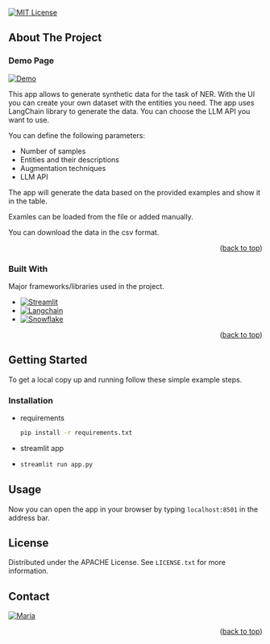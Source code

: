[//]: # (# Project: streamlit app)
[//]: # (# File: readme.md)
[//]: # (# Created Date: 2024-05-21 11:00:00 pm)

[![MIT License][license-shield]][license-url]


<!-- ABOUT THE PROJECT -->
## About The Project

### Demo Page
[![Demo][Demo]][demo-url]

This app allows to generate synthetic data for the task of NER. 
With the UI you can create your own dataset with the entities you need.
The app uses LangChain library to generate the data.
You can choose the LLM API you want to use.

You can define the following parameters:
* Number of samples
* Entities and their descriptions
* Augmentation techniques
* LLM API

The app will generate the data based on the provided examples and show it in the table. 

Examles can be loaded from the file or added manually.

You can download the data in the csv format.

<p align="right">(<a href="#readme-top">back to top</a>)</p>


### Built With

Major frameworks/libraries used in the project. 

* [![Streamlit][Streamlit]][Streamlit-url]
* [![Langchain][Langchain]][Langchain-url]
* [![Snowflake][Snowflake]][Snowflake-url]

<p align="right">(<a href="#readme-top">back to top</a>)</p>



<!-- GETTING STARTED -->
## Getting Started

To get a local copy up and running follow these simple example steps.

### Installation

* requirements
  ```sh
  pip install -r requirements.txt
  ```
* streamlit app
* ```sh
  streamlit run app.py
  ```

<!-- USAGE EXAMPLES -->
## Usage

Now you can open the app in your browser by typing `localhost:8501` in the address bar.



<!-- LICENSE -->
## License

Distributed under the APACHE License. See `LICENSE.txt` for more information.




<!-- CONTACT -->
## Contact
[![Maria][Linkedin]](https://www.linkedin.com/in/maria-startseva/)

<p align="right">(<a href="#readme-top">back to top</a>)</p>

<!-- MARKDOWN LINKS & IMAGES -->
<!-- https://www.markdownguide.org/basic-syntax/#reference-style-links -->
[license-shield]: https://img.shields.io/badge/License-APACHE-yellow.svg?style=for-the-badge
[license-url]: https://github.com/CyberMaryVer/ad_labelling/blob/main/LICENSE.txt
[Streamlit]: https://img.shields.io/badge/Streamlit-1.21-red?style=for-the-badge&logo=streamlit&logoColor=white
[Streamlit-url]: https://streamlit.io/
[Langchain]: https://img.shields.io/badge/LangChain-1.01-FF0000?style=for-the-badge&logo=fastapi&logoColor=white
[Langchain-url]: https://python.langchain.com/docs/get_started/introduction
[Linkedin]: https://img.shields.io/badge/Linkedin-0077B5?style=for-the-badge&logo=linkedin&logoColor=white
[Snowflake]: https://img.shields.io/badge/Snowflake-1.00-FF0000?style=for-the-badge&logo=snowflake&logoColor=white
[Snowflake-url]: https://www.snowflake.com/en/

[Demo]: https://img.shields.io/badge/Demo-0077B5?style=for-the-badge&logo=github&logoColor=white
[demo-url]: https://synthetic-data-llm-generator.streamlit.app/
